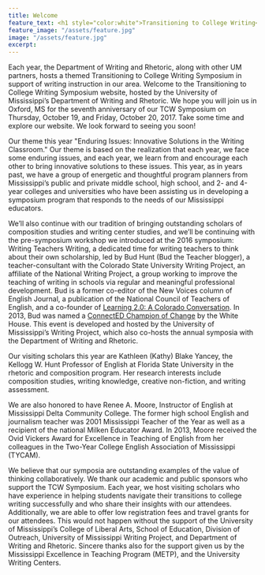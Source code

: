 ```yaml
---
title: Welcome
feature_text: <h1 style="color:white">Transitioning to College Writing</h1><p style="color:white">October 19-20, 2017</p><p style="color:white">University of Mississippi | Oxford, MS</p>
feature_image: "/assets/feature.jpg"
image: "/assets/feature.jpg"
excerpt: 
---
```


Each year, the Department of Writing and Rhetoric, along with other UM partners, hosts a themed Transitioning to College Writing Symposium in support of writing instruction in our area.
Welcome to the Transitioning to College Writing Symposium website, hosted by the University of Mississippi’s Department of Writing and Rhetoric. We hope you will join us in Oxford, MS for the seventh anniversary of our TCW Symposium on Thursday, October 19, and Friday, October 20, 2017. Take some time and explore our website. We look forward to seeing you soon!

Our theme this year "Enduring Issues: Innovative Solutions in the Writing Classroom." Our theme is based on the realization that each year, we face some enduring issues, and each year, we learn from and encourage each other to bring innovative solutions to these issues. This year, as in years past, we have a group of energetic and thoughtful program planners from Mississippi’s public and private middle school, high school, and 2- and 4-year colleges and universities who have been assisting us in developing a symposium program that responds to the needs of our Mississippi educators.

We’ll also continue with our tradition of bringing outstanding scholars of composition studies and writing center studies, and we’ll be continuing with the pre-symposium workshop we introduced at the 2016 symposium: Writing Teachers Writing, a dedicated time for writing teachers to think about their own scholarship, led by Bud Hunt (Bud the Teacher blogger), a teacher-consultant with the Colorado State University Writing Project, an affiliate of the National Writing Project, a group working to improve the teaching of writing in schools via regular and meaningful professional development. Bud is a former co-editor of the New Voices column of English Journal, a publication of the National Council of Teachers of English, and a co-founder of [Learning 2.0: A Colorado Conversation](http://colearning.wikispaces.com/). In 2013, Bud was named a [ConnectED Champion of Change](http://www.whitehouse.gov/champions/connected/bud-hunt) by the White House. This event is developed and hosted by the University of Mississippi’s Writing Project, which also co-hosts the annual symposia with the Department of Writing and Rhetoric. 

Our visiting scholars this year are Kathleen (Kathy) Blake Yancey, the Kellogg W. Hunt Professor of English at Florida State University in the rhetoric and composition program. Her research interests include composition studies, writing knowledge, creative non-fiction, and writing assessment. 

We are also honored to have Renee A. Moore, Instructor of English at Mississippi Delta Community College. The former high school English and journalism teacher was 2001 Mississippi Teacher of the Year as well as a recipient of the national Milken Educator Award.  In 2013, Moore received the Ovid Vickers Award for Excellence in Teaching of English from her colleagues in the Two-Year College English Association of Mississippi (TYCAM).

We believe that our symposia are outstanding examples of the value of thinking collaboratively. We thank our academic and public sponsors who support the TCW Symposium. Each year, we host visiting scholars who have experience in helping students navigate their transitions to college writing successfully and who share their insights with our attendees. Additionally, we are able to offer low registration fees and travel grants for our attendees. This would not happen without the support of the University of Mississippi’s College of Liberal Arts, School of Education, Division of Outreach, University of Mississippi Writing Project, and Department of Writing and Rhetoric. Sincere thanks also for the support given us by the Mississippi Excellence in Teaching Program (METP), and the University Writing Centers.
